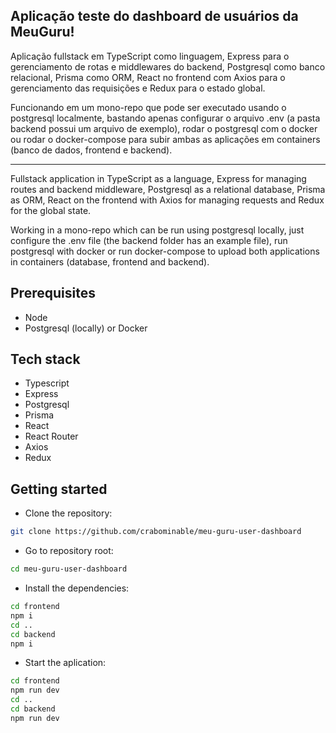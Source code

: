 ## Aplicação teste do dashboard de usuários da MeuGuru!

Aplicação fullstack em TypeScript como linguagem, Express para o gerenciamento de rotas e middlewares do backend, Postgresql como banco relacional, Prisma como ORM, React no frontend com Axios para o gerenciamento das requisições e Redux para o estado global.

Funcionando em um mono-repo que pode ser executado usando o postgresql localmente, bastando apenas configurar o arquivo .env (a pasta backend possui um arquivo de exemplo), rodar o postgresql com o docker ou rodar o docker-compose para subir ambas as aplicações em containers (banco de dados, frontend e backend).

-------------------------------------

Fullstack application in TypeScript as a language, Express for managing routes and backend middleware, Postgresql as a relational database, Prisma as ORM, React on the frontend with Axios for managing requests and Redux for the global state.

Working in a mono-repo which can be run using postgresql locally, just configure the .env file (the backend folder has an example file), run postgresql with docker or run docker-compose to upload both applications in containers (database, frontend and backend).

## Prerequisites

- Node
- Postgresql (locally) or Docker

## Tech stack

- Typescript
- Express
- Postgresql
- Prisma
- React
- React Router
- Axios
- Redux

## Getting started

- Clone the repository:

```bash
git clone https://github.com/crabominable/meu-guru-user-dashboard
```

- Go to repository root:

```bash
cd meu-guru-user-dashboard
```

- Install the dependencies:

```bash
cd frontend
npm i
cd ..
cd backend
npm i
```

- Start the aplication:

```bash
cd frontend
npm run dev
cd ..
cd backend
npm run dev
```
